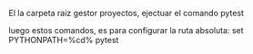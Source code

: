 El la carpeta raiz gestor proyectos, ejectuar el comando pytest

luego estos comandos, es para configurar la ruta absoluta:
set PYTHONPATH=%cd%
pytest
